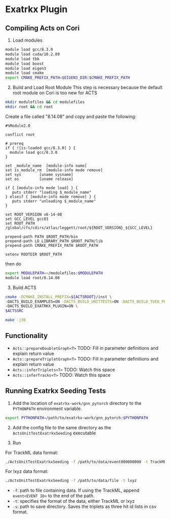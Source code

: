 # Exatrkx Plugin

## Compiling Acts on Cori

  1) Load modules
  ```sh
  module load gcc/8.3.0
  module load cuda/10.2.89
  module load tbb
  module load boost
  module load eigen3
  module load cmake
  export CMAKE_PREFIX_PATH=$EIGEN3_DIR:$CMAKE_PREFIX_PATH
  ```
  
  2) Build and Load Root Module
  This step is necessary because the default root module on Cori is too new for ACTS
  ```sh
  mkdir modulefiles && cd modulefiles
  mkdir root && cd root
  ```
  Create a file called "8.14.08" and copy and paste the following:
  ```
  #%Module2.0

  conflict root

  # prereq
  if { ![is-loaded gcc/8.3.0] } {
    module load gcc/8.3.0
  }

  set _module_name  [module-info name]
  set is_module_rm  [module-info mode remove]
  set sys        [uname sysname]
  set os         [uname release]

  if { [module-info mode load] } {
     puts stderr "loading $_module_name"
  } elseif { [module-info mode remove] } {
     puts stderr "unloading $_module_name"
  }

  set ROOT_VERSION v6-14-08
  set GCC_LEVEL gcc83
  set ROOT_PATH /global/cfs/cdirs/atlas/leggett/root/${ROOT_VERSION}_${GCC_LEVEL}

  prepend-path PATH $ROOT_PATH/bin
  prepend-path LD_LIBRARY_PATH $ROOT_PATH/lib
  prepend-path CMAKE_PREFIX_PATH $ROOT_PATH

  setenv ROOTDIR $ROOT_PATH
  ```
  then do
  ```sh
  export MODULEPATH=~/modulefiles:$MODULEPATH
  module load root/8.14.08
  ```
  
  3) Build ACTS
  ```sh
  cmake -DCMAKE_INSTALL_PREFIX=${ACTSROOT}/inst \
  -DACTS_BUILD_EXAMPLES=ON -DACTS_BUILD_UNITTESTS=ON -DACTS_BUILD_TGEO_PLUGIN=OFF \
  -DACTS_BUILD_EXATRKX_PLUGIN=ON \
  $ACTSSRC

  make -j30
  ```

## Functionality

  - `Acts::prepareDoubletGraph<T>`
    TODO: Fill in parameter definitions and explain return value
  - `Acts::prepareTripletGraph<T>`
    TODO: Fill in parameter definitions and explain return value
  - `Acts::inferTriplets<T>`
    TODO: Watch this space
  - `Acts::inferTracks<T>`
    TODO: Watch this space

## Running Exatrkx Seeding Tests

  1) Add the location of `exatrkx-work/gnn_pytorch` directory to the `PYTHONPATH` environment variable.
```sh
export PYTHONPATH=/path/to/exatrkx-work/gnn_pytorch:$PYTHONPATH
```
  
  2) Add the config file to the same directory as the `ActsUnitTestExatrkxSeeding` executable
  
  3) Run
  
  For TrackML data format:
```sh
./ActsUnitTestExatrkxSeeding -f /path/to/data/event000000000 -t TrackML
```
  
  For lxyz data format:
```sh
./ActsUnitTestExatrkxSeeding -f /path/to/data/file -t lxyz
```
  
- `-f`: path to file containing data. If using the TrackML, append `event<EVENT ID>` to the end of the path.
- `-t`: specifies the format of the data, either TrackML or lxyz
- `-s`: path to save directory. Saves the triplets as three hit id lists in csv format.
